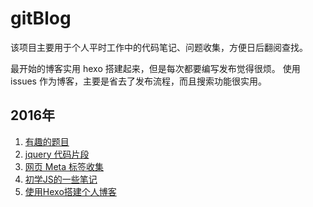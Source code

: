 # gitBlog
该项目主要用于个人平时工作中的代码笔记、问题收集，方便日后翻阅查找。

最开始的博客实用 hexo 搭建起来，但是每次都要编写发布觉得很烦。
使用 issues 作为博客，主要是省去了发布流程，而且搜索功能很实用。

## 2016年

1. [有趣的题目](https://github.com/VonJie/gitBlog/issues/5)
1. [jquery 代码片段](https://github.com/VonJie/gitBlog/issues/4)
1. [网页 Meta 标签收集](https://github.com/VonJie/gitBlog/issues/3)
1. [初学JS的一些笔记](https://github.com/VonJie/gitBlog/issues/2)
1. [使用Hexo搭建个人博客](https://github.com/VonJie/gitBlog/issues/1)

